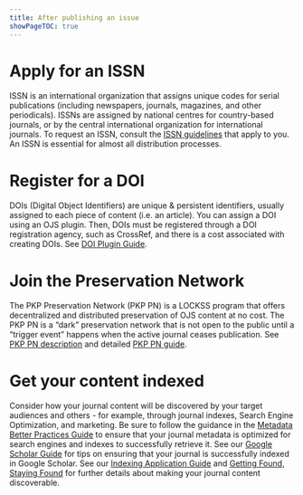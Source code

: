 ```yaml
---
title: After publishing an issue
showPageTOC: true
---
```

# Apply for an ISSN

ISSN is an international organization that assigns unique codes for serial publications (including newspapers, journals, magazines, and other periodicals). ISSNs are assigned by national centres for country-based journals, or by the central international organization for international journals. To request an ISSN, consult the [ISSN guidelines](https://www.issn.org/services/requesting-an-issn/) that apply to you. An ISSN is essential for almost all distribution processes.

# Register for a DOI

DOIs (Digital Object Identifiers) are unique & persistent identifiers, usually assigned to each piece of content (i.e. an article). You can assign a DOI using an OJS plugin. Then, DOIs must be registered through a DOI registration agency, such as CrossRef, and there is a cost associated with creating DOIs. See [DOI Plugin Guide](​​https://docs.pkp.sfu.ca/doi-plugin/en/).

# Join the Preservation Network

The PKP Preservation Network (PKP PN) is a LOCKSS program that offers decentralized and distributed preservation of OJS content at no cost. The PKP PN is a “dark” preservation network that is not open to the public until a “trigger event” happens when the active journal ceases publication. See [PKP PN description](https://pkp.sfu.ca/pkp-pn/) and detailed [PKP PN guide](https://docs.pkp.sfu.ca/pkp-pn/en/).

# Get your content indexed

Consider how your journal content will be discovered by your target audiences and others - for example, through journal indexes, Search Engine Optimization, and marketing. Be sure to follow the guidance in the [Metadata Better Practices Guide](https://docs.pkp.sfu.ca/metadata-practices/en/) to ensure that your journal metadata is optimized for search engines and indexes to successfully retrieve it. See our [Google Scholar Guide](https://docs.pkp.sfu.ca/google-scholar/) for tips on ensuring that your journal is successfully indexed in Google Scholar. See our [Indexing Application Guide](https://docs.pkp.sfu.ca/indexing-guide/en/) and [Getting Found, Staying Found](https://docs.pkp.sfu.ca/getting-found-staying-found/) for further details about making your journal content discoverable. 